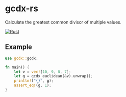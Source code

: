# gcdx-rs

Calculate the greatest common divisor of multiple values.

[![Rust](https://github.com/rikonaka/gcdx-rs/actions/workflows/rust.yml/badge.svg?branch=main)](https://github.com/rikonaka/gcdx-rs/actions/workflows/rust.yml)

## Example

```rust
use gcdx::gcdx;

fn main() {
    let v = vec![10, 9, 8, 7];
    let g = gcdx_euclidean(&v).unwrap();
    println!("{}", g);
    assert_eq!(g, 1);
}
```
